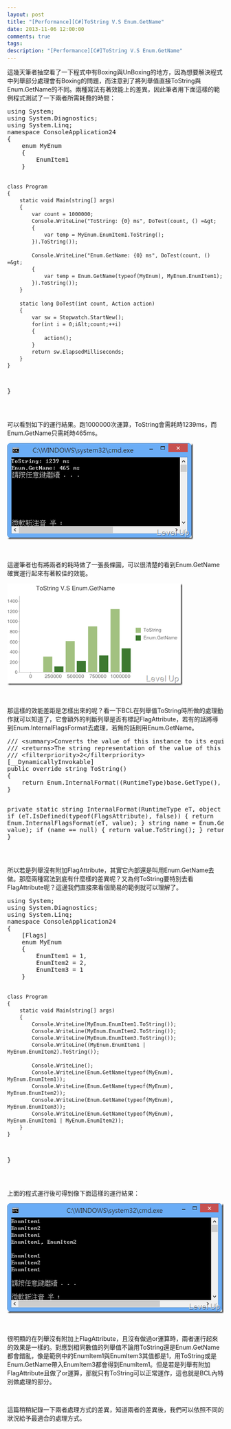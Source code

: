 ```yaml
---
layout: post
title: "[Performance][C#]ToString V.S Enum.GetName"
date: 2013-11-06 12:00:00
comments: true
tags: 
description: "[Performance][C#]ToString V.S Enum.GetName"
---
```

<p>
	這幾天筆者抽空看了一下程式中有Boxing與UnBoxing的地方，因為想要解決程式中列舉部分處理會有Boxing的問題，而注意到了將列舉值直接ToString與Enum.GetName的不同。兩種寫法有著效能上的差異，因此筆者用下面這樣的範例程式測試了一下兩者所需耗費的時間：</p>
<div class="wlWriterSmartContent" id="scid:812469c5-0cb0-4c63-8c15-c81123a09de7:4bc57f67-66b9-4127-bbbc-c396e73635fb" style="float: none; padding-bottom: 0px; padding-top: 0px; padding-left: 0px; margin: 0px; display: inline; padding-right: 0px">
	<pre class="c#" name="code">
using System;
using System.Diagnostics;
using System.Linq;
namespace ConsoleApplication24
{
	enum MyEnum
	{
		EnumItem1
	}

	class Program
	{
		static void Main(string[] args)
		{
			var count = 1000000;
			Console.WriteLine("ToString: {0} ms", DoTest(count, () =&gt;
			{
				var temp = MyEnum.EnumItem1.ToString();
			}).ToString());

			Console.WriteLine("Enum.GetName: {0} ms", DoTest(count, () =&gt;
			{ 
				var temp = Enum.GetName(typeof(MyEnum), MyEnum.EnumItem1);
			}).ToString());
		}

		static long DoTest(int count, Action action)
		{
			var sw = Stopwatch.StartNew();
			for(int i = 0;i&lt;count;++i)
			{
				action();
			}
			return sw.ElapsedMilliseconds;
		}
	}
}
</pre>
</div>
<p>
	 </p>
<p>
	可以看到如下的運行結果。跑1000000次運算，ToString會需耗時1239ms，而Enum.GetName只需耗時465ms。</p>
<p>
	<img alt="image" border="0" height="224" src="\images\posts\4f206954-76cd-41f9-95d2-3bc4f0ae2f86\image_thumb.png" style="border-top: 0px; border-right: 0px; border-bottom: 0px; border-left: 0px" width="433" /></p>
<p>
	 </p>
<p>
	這邊筆者也有將兩者的耗時做了一張長條圖，可以很清楚的看到Enum.GetName確實運行起來有著較佳的效能。</p>
<p>
	<img alt="image" border="0" height="237" src="\images\posts\4f206954-76cd-41f9-95d2-3bc4f0ae2f86\image_thumb_2.png" style="border-top: 0px; border-right: 0px; border-bottom: 0px; border-left: 0px" width="408" /></p>
<p>
	 </p>
<p>
	那這樣的效能差距是怎樣出來的呢？看一下BCL在列舉值ToString時所做的處理動作就可以知道了，它會額外的判斷列舉是否有標記FlagAttribute，若有的話將導到Enum.InternalFlagsFormat去處理，若無的話則用Enum.GetName。</p>
<div class="wlWriterSmartContent" id="scid:812469c5-0cb0-4c63-8c15-c81123a09de7:50da2a23-b76b-448a-b4b9-d87ee34993b2" style="float: none; padding-bottom: 0px; padding-top: 0px; padding-left: 0px; margin: 0px; display: inline; padding-right: 0px">
	<pre class="c" name="code">
/// &lt;summary&gt;Converts the value of this instance to its equivalent string representation.&lt;/summary&gt;
/// &lt;returns&gt;The string representation of the value of this instance.&lt;/returns&gt;
/// &lt;filterpriority&gt;2&lt;/filterpriority&gt;
[__DynamicallyInvokable]
public override string ToString()
{
	return Enum.InternalFormat((RuntimeType)base.GetType(), this.GetValue());
}

private static string InternalFormat(RuntimeType eT, object value)
{
	if (eT.IsDefined(typeof(FlagsAttribute), false))
	{
		return Enum.InternalFlagsFormat(eT, value);
	}
	string name = Enum.GetName(eT, value);
	if (name == null)
	{
		return value.ToString();
	}
	return name;
}</pre>
</div>
<p>
	 </p>
<p>
	所以若是列舉沒有附加FlagAttribute，其實它內部還是叫用Enum.GetName去做。那麼兩種寫法到底有什麼樣的差異呢？又為何ToString要特別去看FlagAttribute呢？這邊我們直接來看個簡易的範例就可以理解了。</p>
<div class="wlWriterSmartContent" id="scid:812469c5-0cb0-4c63-8c15-c81123a09de7:e7d78e1d-8e0c-42db-86dc-015ff9c2146f" style="float: none; padding-bottom: 0px; padding-top: 0px; padding-left: 0px; margin: 0px; display: inline; padding-right: 0px">
	<pre class="c#" name="code">
using System;
using System.Diagnostics;
using System.Linq;
namespace ConsoleApplication24
{
	[Flags]
	enum MyEnum
	{
		EnumItem1 = 1,
		EnumItem2 = 2,
		EnumItem3 = 1		
	}

	class Program
	{
		static void Main(string[] args)
		{
			Console.WriteLine(MyEnum.EnumItem1.ToString());
			Console.WriteLine(MyEnum.EnumItem2.ToString());
			Console.WriteLine(MyEnum.EnumItem3.ToString());
			Console.WriteLine((MyEnum.EnumItem1 | MyEnum.EnumItem2).ToString());

			Console.WriteLine();
			Console.WriteLine(Enum.GetName(typeof(MyEnum), MyEnum.EnumItem1));
			Console.WriteLine(Enum.GetName(typeof(MyEnum), MyEnum.EnumItem2));
			Console.WriteLine(Enum.GetName(typeof(MyEnum), MyEnum.EnumItem3));
			Console.WriteLine(Enum.GetName(typeof(MyEnum), MyEnum.EnumItem1 | MyEnum.EnumItem2));
		}
	}
}</pre>
</div>
<p>
	 </p>
<p>
	上面的程式運行後可得到像下面這樣的運行結果：</p>
<p>
	<img alt="image" border="0" height="256" src="\images\posts\4f206954-76cd-41f9-95d2-3bc4f0ae2f86\image_thumb_1.png" style="border-top: 0px; border-right: 0px; border-bottom: 0px; border-left: 0px" width="529" /></p>
<p>
	 </p>
<p>
	很明顯的在列舉沒有附加上FlagAttribute，且沒有做過or運算時，兩者運行起來的效果是一樣的。對應到相同數值的列舉值不論用ToString還是Enum.GetName都會錯亂，像是範例中的EnumItem1與EnumItem3其值都是1，用ToString或是Enum.GetName帶入EnumItem3都會得到EnumItem1。但是若是列舉有附加FlagAttribute且做了or運算，那就只有ToString可以正常運作，這也就是BCL內特別做處理的部分。</p>
<p>
	 </p>
<p>
	這篇稍稍紀錄一下兩者處理方式的差異，知道兩者的差異後，我們可以依照不同的狀況給予最適合的處理方式。</p>
